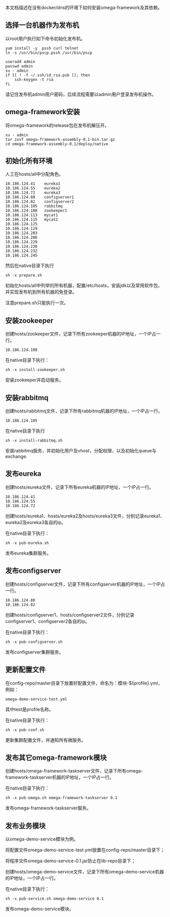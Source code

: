 本文档描述在没有docker/dns的环境下如何安装omega-framework及其依赖。

## 选择一台机器作为发布机

以root用户执行如下命令初始化发布机。
```
yum install -y  pssh curl telnet
ln -s /usr/bin/pscp.pssh /usr/bin/pscp

useradd admin
passwd admin
su - admin
if [[ ! -f ~/.ssh/id_rsa.pub ]]; then
    ssh-keygen -t rsa
fi
```

请记住发布机admin用户密码，后续流程需要以admin用户登录发布机操作。

## omega-framework安装

将omega-framework的release包在发布机解压开。
```
su - admin
tar zxvf omega-framework-assembly-0.1-bin.tar.gz
cd omega-framework-assembly-0.1/deploy/native
```

##  初始化所有环境

人工在hosts/all中分配角色。
```
10.186.124.41    eureka1
10.186.124.55    eureka2
10.186.124.72    eureka3
10.186.124.80    configserver1
10.186.124.82    configserver2
10.186.124.105   rabbitmq
10.186.124.108   zookeeper1
10.186.124.113   mycat1
10.186.124.115   mycat2
10.186.124.125   
10.186.124.129
10.186.124.203
10.186.124.206
10.186.124.229
10.186.124.230
10.186.124.232
10.186.124.245
```

然后在native目录下执行
```
sh -x prepare.sh
```
初始化hosts/all中列举的所有机器，配置/etc/hosts，安装jdk以及常用软件包，并实现发布机到所有机器的免登录。

注意prepare.sh只能执行一次。

## 安装zookeeper

创建hosts/zookeeper文件，记录下所有zookeeper机器的IP地址，一个IP占一行。
```
10.186.124.108
```

在native目录下执行：
```
sh -x install-zookeeper.sh
```
安装zookeeper并启动服务。

## 安装rabbitmq

创建hosts/rabbitmq文件，记录下所有rabbitmq机器的IP地址，一个IP占一行。
```
10.186.124.105
```

在native目录下执行
```
sh -x install-rabbitmq.sh
```
安装rabbitmq服务，并初始化用户及vhost，分配权限，以及初始化queue与exchange.

## 发布eureka

创建hosts/eureka文件，记录下所有eureka机器的IP地址，一个IP占一行。
```
10.186.124.41
10.186.124.55
10.186.124.72
```

创建hosts/eureka1、hosts/eureka2及hosts/eureka3文件，分别记录eureka1、eureka2及eureka3各自的ip。

在native目录下执行：
```
sh -x pub-eureka.sh
```
发布eureka集群服务。

## 发布configserver

创建hosts/configserver文件，记录下所有configserver机器的IP地址，一个IP占一行。
```
10.186.124.80
10.186.124.82
```

创建hosts/configserver1、hosts/configserver2文件，分别记录configserver1、configserver2各自的ip。

在native目录下执行：
```
sh -x pub-configserver.sh
```
发布configserver集群服务。

## 更新配置文件

在config-repo/master目录下放置好配置文件，命名为：模块-${profile}.yml，例如：
```
omega-demo-service-test.yml
```
其中test是profile名称。

在native目录下执行：
```
sh -x pub-conf.sh
```
更新集群配置文件，并通知所有微服务。

## 发布其它omega-framework模块

创建hosts/omega-framework-taskserver文件，记录下所有omega-framework-taskserver机器的IP地址，一个IP占一行。

在native目录下执行：
```
sh -x pub-omega.sh omega-framework-taskserver 0.1
```
发布omega-framework-taskserver服务。

## 发布业务模块

以omega-demo-service模块为例。

将配置文件omega-demo-service-test.yml放置在config-repo/master目录下；

将程序文件omega-demo-service-0.1.jar防止在lib-repo目录下；

创建hosts/omega-demo-service文件，记录下所有omega-demo-service机器的IP地址，一个IP占一行。

在native目录下执行：
```
sh -x pub-service.sh omega-demo-service 0.1
```
发布omega-demo-service模块。
